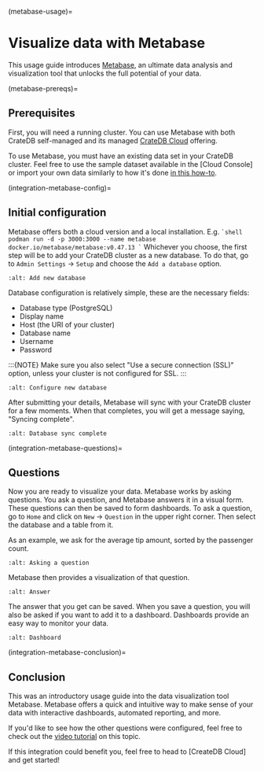 (metabase-usage)=

# Visualize data with Metabase

This usage guide introduces [Metabase], an ultimate data analysis and visualization
tool that unlocks the full potential of your data.

(metabase-prereqs)=

## Prerequisites

First, you will need a running cluster. You can use Metabase with both
CrateDB self-managed and its managed [CrateDB Cloud] offering.

To use Metabase, you must have an existing data set in your CrateDB cluster.
Feel free to use the sample dataset available in the [Cloud Console] or
import your own data similarly to how it's done [in this how-to].

(integration-metabase-config)=

## Initial configuration

Metabase offers both a cloud version and a local installation. E.g.
`` `shell
podman run -d -p 3000:3000 --name metabase docker.io/metabase/metabase:v0.47.13
` ``
Whichever you choose, the first step will be to add your CrateDB cluster as a
new database. To do that, go to `Admin Settings` -> `Setup` and choose
the `Add a database` option.

```{image} /_assets/img/integrations/metabase/metabase-add-database.png
:alt: Add new database
```

Database configuration is relatively simple, these are the necessary fields:

- Database type (PostgreSQL)
- Display name
- Host (the URI of your cluster)
- Database name
- Username
- Password

:::{NOTE}
Make sure you also select "Use a secure connection (SSL)" option, unless
your cluster is not configured for SSL.
:::

```{image} /_assets/img/integrations/metabase/metabase-database-configuration.png
:alt: Configure new database
```

After submitting your details, Metabase will sync with your CrateDB cluster for
a few moments. When that completes, you will get a message saying, "Syncing
complete".

```{image} /_assets/img/integrations/metabase/metabase-sync-done.png
:alt: Database sync complete
```

(integration-metabase-questions)=

## Questions

Now you are ready to visualize your data. Metabase works by asking questions.
You ask a question, and Metabase answers it in a visual form. These questions
can then be saved to form dashboards. To ask a question, go to `Home` and
click on `New` -> `Question` in the upper right corner. Then select the
database and a table from it.

As an example, we ask for the average tip amount, sorted by the passenger count.

```{image} /_assets/img/integrations/metabase/metabase-question.png
:alt: Asking a question
```

Metabase then provides a visualization of that question.

```{image} /_assets/img/integrations/metabase/metabase-answer.png
:alt: Answer
```

The answer that you get can be saved. When you save a question, you will also
be asked if you want to add it to a dashboard. Dashboards provide an easy way
to monitor your data.

```{image} /_assets/img/integrations/metabase/metabase-dashboard.png
:alt: Dashboard
```

(integration-metabase-conclusion)=

## Conclusion

This was an introductory usage guide into the data visualization tool Metabase.
Metabase offers a quick and intuitive way to make sense of your data with
interactive dashboards, automated reporting, and more.

If you'd like to see how the other questions were configured, feel free to
check out the [video tutorial] on this topic.

If this integration could benefit you, feel free to head to [CreateDB Cloud]
and get started!

[CrateDB Cloud]: https://console.cratedb.cloud/
[in this how-to]: https://community.cratedb.com/t/importing-data-to-cratedb-cloud-clusters/1467
[metabase]: https://www.metabase.com/
[video tutorial]: https://www.youtube.com/watch?v=veuR_76njCo
